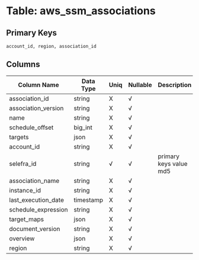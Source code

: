 # Table: aws_ssm_associations

## Primary Keys 

```
account_id, region, association_id
```


## Columns 

|  Column Name   |  Data Type  | Uniq | Nullable | Description | 
|  ----  | ----  | ----  | ----  | ---- | 
| association_id | string | X | √ |  | 
| association_version | string | X | √ |  | 
| name | string | X | √ |  | 
| schedule_offset | big_int | X | √ |  | 
| targets | json | X | √ |  | 
| account_id | string | X | √ |  | 
| selefra_id | string | √ | √ | primary keys value md5 | 
| association_name | string | X | √ |  | 
| instance_id | string | X | √ |  | 
| last_execution_date | timestamp | X | √ |  | 
| schedule_expression | string | X | √ |  | 
| target_maps | json | X | √ |  | 
| document_version | string | X | √ |  | 
| overview | json | X | √ |  | 
| region | string | X | √ |  | 


